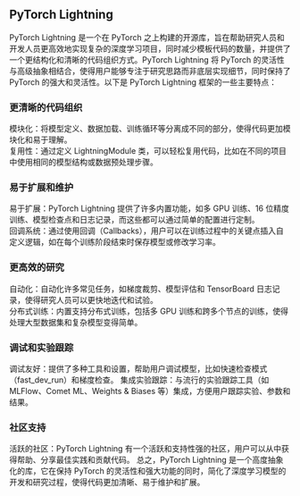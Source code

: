 ## PyTorch Lightning 
PyTorch Lightning 是一个在 PyTorch 之上构建的开源库，旨在帮助研究人员和开发人员更高效地实现复杂的深度学习项目，同时减少模板代码的数量，并提供了一个更结构化和清晰的代码组织方式。PyTorch Lightning 将 PyTorch 的灵活性与高级抽象相结合，使得用户能够专注于研究思路而非底层实现细节，同时保持了 PyTorch 的强大和灵活性。以下是 PyTorch Lightning 框架的一些主要特点：  

### 更清晰的代码组织  
模块化：将模型定义、数据加载、训练循环等分离成不同的部分，使得代码更加模块化和易于理解。  
复用性：通过定义 LightningModule 类，可以轻松复用代码，比如在不同的项目中使用相同的模型结构或数据预处理步骤。  
### 易于扩展和维护  
易于扩展：PyTorch Lightning 提供了许多内置功能，如多 GPU 训练、16 位精度训练、模型检查点和日志记录，而这些都可以通过简单的配置进行定制。  
回调系统：通过使用回调（Callbacks），用户可以在训练过程中的关键点插入自定义逻辑，如在每个训练阶段结束时保存模型或修改学习率。  
### 更高效的研究  
自动化：自动化许多常见任务，如梯度裁剪、模型评估和 TensorBoard 日志记录，使得研究人员可以更快地迭代和试验。  
分布式训练：内置支持分布式训练，包括多 GPU 训练和跨多个节点的训练，使得处理大型数据集和复杂模型变得简单。  
### 调试和实验跟踪  
调试友好：提供了多种工具和设置，帮助用户调试模型，比如快速检查模式（fast_dev_run）和梯度检查。 
集成实验跟踪：与流行的实验跟踪工具（如 MLFlow、Comet ML、Weights & Biases 等）集成，方便用户跟踪实验、参数和结果。  
### 社区支持  
活跃的社区：PyTorch Lightning 有一个活跃和支持性强的社区，用户可以从中获得帮助、分享最佳实践和贡献代码。
总之，PyTorch Lightning 是一个高度抽象化的库，它在保持 PyTorch 的灵活性和强大功能的同时，简化了深度学习模型的开发和研究过程，使得代码更加清晰、易于维护和扩展。  
